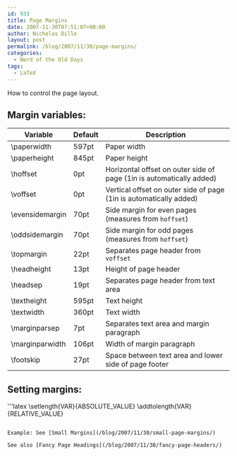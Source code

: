 ```yaml
---
id: 933
title: Page Margins
date: 2007-11-30T07:51:07+00:00
author: Nicholas Dille
layout: post
permalink: /blog/2007/11/30/page-margins/
categories:
  - Nerd of the Old Days
tags:
  - LaTeX
---
```

How to control the page layout.<!--more-->

## Margin variables:

Variable        | Default | Description
----------------|---------|------------
\paperwidth     | 597pt   | Paper width
\paperheight    | 845pt   | Paper height
\hoffset        | 0pt     | Horizontal offset on outer side of page (1in is automatically added)
\voffset        | 0pt     | Vertical offset on outer side of page (1in is automatically added)
\evensidemargin | 70pt    | Side margin for even pages (measures from `hoffset`)
\oddsidemargin  | 70pt    | Side margin for odd pages (measures from `hoffset`)
\topmargin      | 22pt    | Separates page header from `voffset`
\headheight     | 13pt    | Height of page header
\headsep        | 19pt    | Separates page header from text area
\textheight     | 595pt   | Text height
\textwidth      | 360pt   | Text width
\marginparsep   | 7pt     | Separates text area and margin paragraph
\marginparwidth | 106pt   | Width of margin paragraph
\footskip       | 27pt    | Space between text area and lower side of page footer

## Setting margins:

'''latex
\setlength{VAR}{ABSOLUTE_VALUE}
\addtolength{VAR}{RELATIVE_VALUE}
```

Example: See [Small Margins](/blog/2007/11/30/small-page-margins/)

See also [Fancy Page Headings](/blog/2007/11/30/fancy-page-headers/)